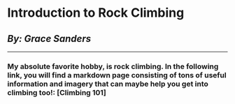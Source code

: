 # **Introduction to Rock Climbing**
## _By: Grace Sanders_
---
### My absolute favorite hobby, is rock climbing. In the following link, you will find a markdown page consisting of tons of useful information and imagery that can maybe help you get into climbing too!: [Climbing 101]

